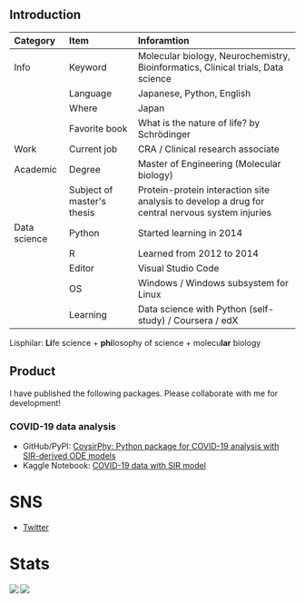 ## Introduction
|Category|Item|Inforamtion|
|:--|:--|:--|
| Info | Keyword | Molecular biology, Neurochemistry, Bioinformatics, Clinical trials, Data science |
|| Language | Japanese, Python, English |
|| Where | Japan |
|| Favorite book | What is the nature of life? by Schrödinger |
| Work | Current job | CRA / Clinical research associate |
| Academic | Degree | Master of Engineering (Molecular biology) |
|| Subject of master's thesis | Protein-protein interaction site analysis to develop a drug for central nervous system injuries
| Data science | Python | Started learning in 2014 |
|| R | Learned from 2012 to 2014 |
|| Editor | Visual Studio Code |
|| OS | Windows / Windows subsystem for Linux |
|| Learning | Data science with Python (self-study) / Coursera / edX |

Lisphilar: **Li**fe science + **phi**losophy of science + molecu**lar** biology

## Product
I have published the following packages. Please collaborate with me for development!

### COVID-19 data analysis
- GitHub/PyPI: [CovsirPhy: Python package for COVID-19 analysis with SIR-derived ODE models](https://github.com/lisphilar/covid19-sir)
- Kaggle Notebook: [COVID-19 data with SIR model](https://www.kaggle.com/lisphilar/covid-19-data-with-sir-model)


# SNS
- [Twitter](https://twitter.com/lisphilar)

# Stats
<a href="https://github.com/anuraghazra/github-readme-stats">
  <img align="left" src="https://github-readme-stats.vercel.app/api?username=lisphilar&count_private=true&show_icons=true" />
</a>
<a href="https://github.com/anuraghazra/github-readme-stats">
  <img align="left" src="https://github-readme-stats.vercel.app/api/top-langs/?username=lisphilar" />
</a>

<!--
**lisphilar/lisphilar** is a ✨ _special_ ✨ repository because its `README.md` (this file) appears on your GitHub profile.

Here are some ideas to get you started:

- 🔭 I’m currently working on ...
- 🌱 I’m currently learning ...
- 👯 I’m looking to collaborate on ...
- 🤔 I’m looking for help with ...
- 💬 Ask me about ...
- 📫 How to reach me: ...
- 😄 Pronouns: ...
- ⚡ Fun fact: ...
-->

